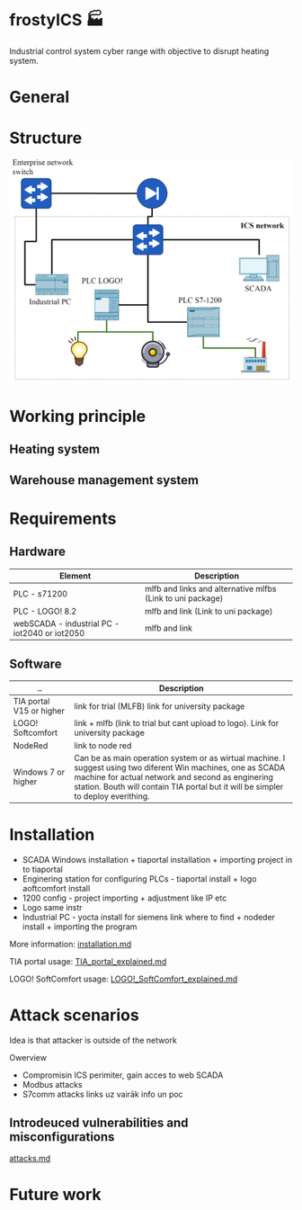 # frostyICS &#127981;
Industrial control system cyber range with objective to disrupt heating system.

# General



# Structure

![image-20210418112056257](./doc/img/image-20210418112056257.png)

# Working principle

## Heating system



## Warehouse management system



# Requirements

## Hardware

| Element                                       | Description                                                |
| --------------------------------------------- | ---------------------------------------------------------- |
| PLC - s71200                                  | mlfb and links and alternative mlfbs (Link to uni package) |
| PLC - LOGO! 8.2                               | mlfb and link (Link to uni package)                        |
| webSCADA - industrial PC - iot2040 or iot2050 | mlfb and link                                              |

## Software



| ..                       | Description                                                  |
| ------------------------ | ------------------------------------------------------------ |
| TIA portal V15 or higher | link for trial (MLFB) link for university package            |
| LOGO! Softcomfort        | link + mlfb (link to trial but cant upload to logo). Link for university package |
| NodeRed                  | link to node red                                             |
| Windows 7 or higher      | Can be as main operation system or as wirtual machine. I suggest using two diferent Win machines, one as SCADA machine for actual network and second as enginering station. Bouth will contain TIA portal but it will be simpler to deploy everithing. |

# Installation

-  SCADA Windows installation + tiaportal installation + importing project in to tiaportal
- Enginering station for configuring PLCs - tiaportal install + logo aoftcomfort install
- 1200 config - project importing + adjustment like IP etc
- Logo same instr
- Industrial PC - yocta install for siemens link where to find + nodeder install + importing the program

More information:   [installation.md](./doc/installation.md) 



TIA portal usage:  [TIA_portal_explained.md](doc\TIA_portal_explained.md) 



LOGO! SoftComfort usage:  [LOGO!_SoftComfort_explained.md](doc\LOGO!_SoftComfort_explained.md) 

# Attack scenarios

Idea is that attacker is outside of the network 

Owerview

- Compromisin ICS perimiter, gain acces to web SCADA
- Modbus attacks
- S7comm attacks links uz vairāk info un poc



## Introdeuced vulnerabilities and misconfigurations



 [attacks.md](/doc/attacks.md) 

# Future work